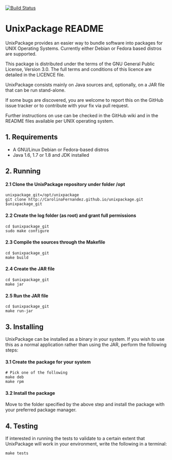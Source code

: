 [![Build Status](https://travis-ci.org/CarolinaFernandez/unixpackage.svg?branch=development)](https://travis-ci.org/CarolinaFernandez/unixpackage)

# UnixPackage README

UnixPackage provides an easier way to bundle software into
packages for UNIX Operating Systems. Currently either Debian
or Fedora based distros are supported.

This package is distributed under the terms of the GNU General
Public License, Version 3.0. The full terms and conditions
of this licence are detailed in the LICENCE file.

UnixPackage consists mainly on Java sources and, optionally,
on a JAR file that can be run stand-alone.

If some bugs are discovered, you are welcome to report this
on the GitHub issue tracker or to contribute with your fix via
pull request.

Further instructions on use can be checked in the GitHub wiki
and in the README files available per UNIX operating system.

## 1. Requirements
* A GNU/Linux Debian or Fedora-based distros
* Java 1.6, 1.7 or 1.8 and JDK installed

## 2. Running
#### 2.1 Clone the UnixPackage repository under folder /opt
  ```
  unixpackage_git=/opt/unixpackage
  git clone http://CarolinaFernandez.github.io/unixpackage.git $unixpackage_git
  ```
#### 2.2 Create the log folder (as root) and grant full permissions
  ```
  cd $unixpackage_git
  sudo make configure
  ```
#### 2.3 Compile the sources through the Makefile
  ```
  cd $unixpackage_git
  make build
  ```
#### 2.4 Create the JAR file
  ```
  cd $unixpackage_git
  make jar
  ```
#### 2.5 Run the JAR file
  ```
  cd $unixpackage_git
  make run-jar
  ```

## 3. Installing
UnixPackage can be installed as a binary in your system. If
you wish to use this as a normal application rather than using
the JAR, perform the following steps:

#### 3.1 Create the package for your system
  ```
  # Pick one of the following
  make deb
  make rpm
  ```
#### 3.2 Install the package
Move to the folder specified by the above step and install
the package with your preferred package manager.

## 4. Testing
If interested in running the tests to validate to a certain
extent that UnixPackage will work in your environment, write
the following in a terminal:
  ```
  make tests
  ```
